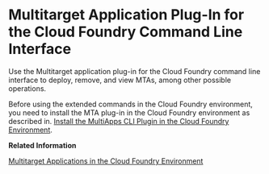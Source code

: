 <!-- loioe93b231895b64cbc9221a62953563a6f -->

# Multitarget Application Plug-In for the Cloud Foundry Command Line Interface

Use the Multitarget application plug-in for the Cloud Foundry command line interface to deploy, remove, and view MTAs, among other possible operations.

Before using the extended commands in the Cloud Foundry environment, you need to install the MTA plug-in in the Cloud Foundry environment as described in. [Install the MultiApps CLI Plugin in the Cloud Foundry Environment](install-the-multiapps-cli-plugin-in-the-cloud-foundry-environment-27f3af3.md).

**Related Information**  


[Multitarget Applications in the Cloud Foundry Environment](../30-development/multitarget-applications-in-the-cloud-foundry-environment-d04fc0e.md "A Multitarget application (MTA) is logically a single application comprised of multiple parts created with different technologies, which share the same lifecycle.")





